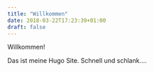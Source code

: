 ```yaml
---
title: "Willkommen"
date: 2018-03-22T17:23:39+01:00
draft: false
---
```


Willkommen!

Das ist meine Hugo Site. Schnell und schlank....